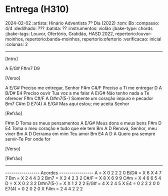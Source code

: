 # Entrega (H310)
2024-02-02
:artista:  Hinário Adventista 7º Dia (2022)
:tom: Bb
:compasso: 4/4
:dedilhado: ???
:batida: ??
:instrumentos: violão
:jbake-type: chords
:jbake-tags: Louvor, Ofertório, Gratidão, HASD 2022, repertorio:louvor-moinhos, repertorio:banda-moinhos, repertorio:ofertorio
:verificacao: inicial
:colunas: 2


----
[Intro]

A  E/G#  F#m7  D9

[Verso]

A                   E/G#
Preciso me entregar, Senhor
F#m                     C#/F
Preciso a Ti me entregar
D                    A        B/D# E4
Preciso ouvir Tua voz a me falar
A                     E/G#
Não tenho nada a Te oferecer
F#m               C#/F    A      D#m7(5-)
Somente um coração impuro e pecador
Bm7     C#m   D    E7(4)     A   E/G#
Mas aqui estou; me aceita Senhor

[Refrão]

F#m                  D
Toma os meus pensamentos
                      A   E/G#
Meus dons e meus bens
F#m               D                  E4
Toma o meu coração e tudo que ele tem
 Bm             A      D
Renova, Senhor, meu viver
 Bm            A   D
Derrama em mim Teu amor
Bm                    E4               A  D  A
Quero pra sempre servir-Te Por onde for

[Verso]

[Refrão]

----

----------------- Acordes -----------------
A = X 0 2 2 2 0
B/D# = X 6 X 4 7 7
Bm = X 2 4 4 3 2
Bm7 = X 2 4 2 3 2
C#/F = X 8 X 6 9 9
C#m = X 4 6 6 5 4
D = X X 0 2 3 2
D#m7(5-) = X X 1 2 2 2
E/G# = 4 X 2 4 5 X
E4 = 0 2 2 2 0 0
E7(4) = 0 2 0 2 0 X
F#m = 2 4 4 2 2 2
